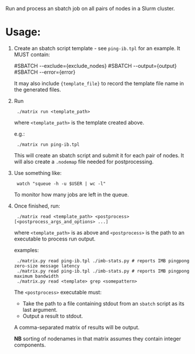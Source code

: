 Run and process an sbatch job on all pairs of nodes in a Slurm cluster.

# Usage:

1. Create an sbatch script template - see `ping-ib.tpl` for an example. It MUST contain:

    #SBATCH --exclude={exclude_nodes}
    #SBATCH --output={output}
    #SBATCH --error={error}

    It may also include `{template_file}` to record the template file name in the generated files.
    
1. Run

        ./matrix run <template_path>

    where `<template_path>` is the template created above.

    e.g.:

        ./matrix run ping-ib.tpl

    This will create an sbatch script and submit it for each pair of nodes. It will also create a `.nodemap` file needed for postprocessing.

1. Use something like:

        watch "squeue -h -u $USER | wc -l"

    To monitor how many jobs are left in the queue.

1. Once finished, run:

        ./matrix read <template_path> <postprocess> [<postprocess_args_and_options> ...]

    where `<template_path>` is as above and `<postprocess>` is the path to an executable to process run output.

    examples:

        ./matrix.py read ping-ib.tpl ./imb-stats.py # reports IMB pingpong zero-size message latency
        ./matrix.py read ping-ib.tpl ./imb-stats.py # reports IMB pingpong maximum bandwidth
        ./matrix.py read <template> grep <somepattern>

    The `<postprocess>` executable must:
    - Take the path to a file containing stdout from an `sbatch` script as its last argument.
    - Output a result to stdout.
    
    A comma-separated matrix of results will be output.

    **NB** sorting of nodenames in that matrix assumes they contain integer components.